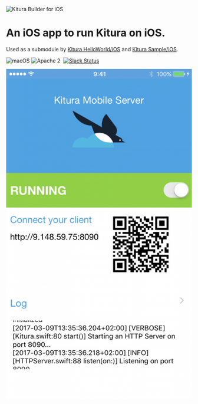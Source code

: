 ![Kitura Builder for iOS](https://raw.githubusercontent.com/IBM-Swift/Kitura-Builder-iOS/master/Documentation/KituraIOS.jpg)

# An iOS app to run Kitura on iOS.
Used as a submodule by [Kitura HelloWorld/iOS](https://github.com/IBM-Swift/Kitura-HelloWorld-iOS) and [Kitura Sample/iOS](https://github.com/IBM-Swift/Kitura-Sample-iOS).

![macOS](https://img.shields.io/badge/os-macOS-green.svg?style=flat)
![Apache 2](https://img.shields.io/badge/license-Apache2-blue.svg?style=flat)
&nbsp;[![Slack Status](http://swift-at-ibm-slack.mybluemix.net/badge.svg)](http://swift-at-ibm-slack.mybluemix.net/)

![Kitura Mobile Server](https://raw.githubusercontent.com/IBM-Swift/Kitura-Mobile-Server/master/Documentation/KituraIOSMobileServer.png)
